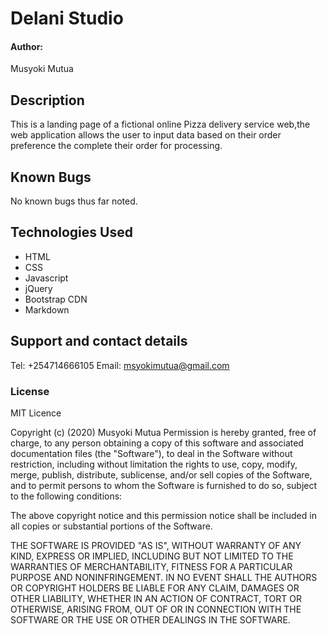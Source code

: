 # Delani Studio
#### Author:
Musyoki Mutua

## Description
This is a landing page of a fictional online Pizza delivery service web,the web application allows the user to input data based on their order preference the complete their order for processing.

## Known Bugs
No known bugs thus far noted.

## Technologies Used
* HTML
* CSS
* Javascript
* jQuery 
* Bootstrap CDN
* Markdown

## Support and contact details
Tel: +254714666105
Email: msyokimutua@gmail.com
### License
MIT Licence

Copyright (c) (2020) Musyoki Mutua
Permission is hereby granted, free of charge, to any person obtaining a copy
of this software and associated documentation files (the "Software"), to deal
in the Software without restriction, including without limitation the rights
to use, copy, modify, merge, publish, distribute, sublicense, and/or sell
copies of the Software, and to permit persons to whom the Software is
furnished to do so, subject to the following conditions:

The above copyright notice and this permission notice shall be included in all
copies or substantial portions of the Software.

THE SOFTWARE IS PROVIDED "AS IS", WITHOUT WARRANTY OF ANY KIND, EXPRESS OR
IMPLIED, INCLUDING BUT NOT LIMITED TO THE WARRANTIES OF MERCHANTABILITY,
FITNESS FOR A PARTICULAR PURPOSE AND NONINFRINGEMENT. IN NO EVENT SHALL THE
AUTHORS OR COPYRIGHT HOLDERS BE LIABLE FOR ANY CLAIM, DAMAGES OR OTHER
LIABILITY, WHETHER IN AN ACTION OF CONTRACT, TORT OR OTHERWISE, ARISING FROM,
OUT OF OR IN CONNECTION WITH THE SOFTWARE OR THE USE OR OTHER DEALINGS IN THE
SOFTWARE.